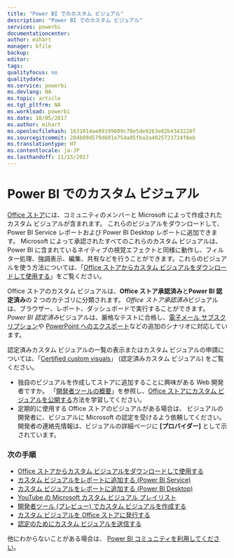 ```yaml
---
title: "Power BI でのカスタム ビジュアル"
description: "Power BI でのカスタム ビジュアル"
services: powerbi
documentationcenter: 
author: mihart
manager: kfile
backup: 
editor: 
tags: 
qualityfocus: no
qualitydate: 
ms.service: powerbi
ms.devlang: NA
ms.topic: article
ms.tgt_pltfrm: NA
ms.workload: powerbi
ms.date: 10/05/2017
ms.author: mihart
ms.openlocfilehash: 1631014ae89199609c78e5de9263e82b4343220f
ms.sourcegitcommit: 284b09d579d601e754a05fba2a4025723724f8eb
ms.translationtype: HT
ms.contentlocale: ja-JP
ms.lasthandoff: 11/15/2017
---
```

# <a name="custom-visualizations-in-power-bi"></a>Power BI でのカスタム ビジュアル
[Office ストア](https://appsource.microsoft.com/marketplace/apps?product=power-bi-visuals)には、コミュニティのメンバーと Microsoft によって作成されたカスタム ビジュアルが含まれます。 これらのビジュアルをダウンロードして、Power BI Service レポートおよび Power BI Desktop レポートに追加できます。 Microsoft によって承認されたすべてのこれらのカスタム ビジュアルは、Power BI に含まれているネイティブの視覚エフェクトと同様に動作し、フィルター処理、強調表示、編集、共有などを行うことができます。これらのビジュアルを使う方法については、「[Office ストアからカスタム ビジュアルをダウンロードして使用する](service-custom-visuals-office-store.md)」をご覧ください。

Office ストアのカスタム ビジュアルは、**Office ストア承認済み**と**Power BI 認定済み**の 2 つのカテゴリに分類されます。 *Office ストア承認済み*ビジュアルは、ブラウザー、レポート、ダッシュボードで実行することができます。  *Power BI 認定済み*ビジュアルは、厳格なテストに合格し、[電子メール サブスクリプション](service-report-subscribe.md)や [PowerPoint へのエクスポート](service-publish-to-powerpoint.md)などの追加のシナリオに対応しています。

認定済みカスタム ビジュアルの一覧の表示またはカスタム ビジュアルの申請については、「[Certified custom visuals](power-bi-custom-visuals-certified.md)」 (認定済みカスタム ビジュアル) をご覧ください。

* 独自のビジュアルを作成してストアに追加することに興味がある Web 開発者ですか。  「[開発者ツールの概要](service-custom-visuals-getting-started-with-developer-tools.md)」を参照し、[Office ストアにカスタム ビジュアルを公開する](https://appsource.microsoft.com/marketplace/apps?product=power-bi-visuals)方法を学習してください。
* 定期的に使用する Office ストアのビジュアルがある場合は、 ビジュアルの開発者に、ビジュアルに Microsoft の認定を受けるよう依頼してください。  開発者の連絡先情報は、ビジュアルの詳細ページに **[プロバイダー]** として示されています。

### <a name="next-steps"></a>次の手順
* [Office ストアからカスタム ビジュアルをダウンロードして使用する](service-custom-visuals-office-store.md)
* [カスタム ビジュアルをレポートに追加する (Power BI Service)](power-bi-report-add-custom-visual.md)
* [カスタム ビジュアルをレポートに追加する (Power BI Desktop)](power-bi-custom-visuals-use.md)
* [YouTube の Microsoft カスタム ビジュアル プレイリスト](https://www.youtube.com/playlist?list=PL1N57mwBHtN1vIjfvuBIzZllrmKo-Vz6x)  
* [開発者ツール (プレビュー) でカスタム ビジュアルを作成する](service-custom-visuals-getting-started-with-developer-tools.md)
* [カスタム ビジュアルを Office ストアに発行する](developer/office-store.md)  
* [認定のためにカスタム ビジュアルを送信する](power-bi-custom-visuals-certified.md)

他にわからないことがある場合は、 [Power BI コミュニティを利用してください](http://community.powerbi.com/)。


